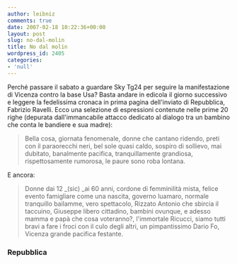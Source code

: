 ```yaml
---
author: leibniz
comments: true
date: 2007-02-18 10:22:36+00:00
layout: post
slug: no-dal-molin
title: No dal molin
wordpress_id: 2405
categories:
- 'null'
---
```


Perché passare il sabato a  guardare Sky Tg24 per seguire la manifestazione di Vicenza contro la base Usa? Basta andare in edicola il giorno successivo e leggere la fedelissima cronaca in prima pagina dell'inviato di Repubblica, Fabrizio Ravelli. Ecco una selezione di espressioni contenute nelle prime 20 righe (depurata dall'immancabile attacco dedicato al dialogo tra un bambino che conta le bandiere e sua madre):


> Bella cosa, giornata fenomenale, donne che cantano ridendo, preti con il paraorecchi neri,  bel sole quasi caldo,  sospiro di sollievo,  mai dubitato, banalmente pacifica, tranquillamente grandiosa, rispettosamente rumorosa, le paure sono roba lontana.


E ancora:


> Donne dai 12 _(sic) _ai 60 anni,  cordone di femminilità mista, felice evento famigliare come una nascita, governo luamaro, normale tranquillo bailamme, vero spettacolo, Rizzato Antonio che sbircia il taccuino, Giuseppe libero cittadino, bambini ovunque, e adesso mamma e papà che cosa voteranno?, l'immortale Ricucci, siamo tutti bravi a fare i froci con il culo degli altri,  un pimpantissimo Dario Fo, Vicenza grande pacifica festante.




### Repubblica
